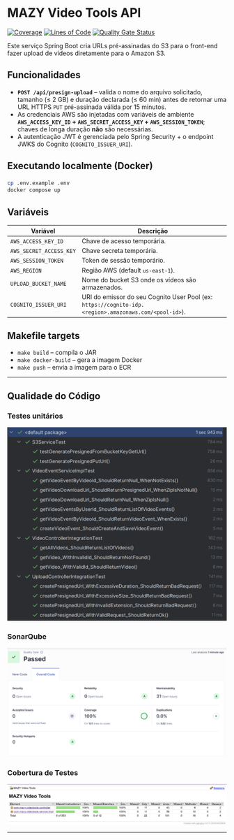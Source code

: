 # MAZY Video Tools API

[![Coverage](https://sonarcloud.io/api/project_badges/measure?project=MAZY-Tech_mazy-video-tools-api&metric=coverage)](https://sonarcloud.io/summary/new_code?id=MAZY-Tech_mazy-video-tools-api)
[![Lines of Code](https://sonarcloud.io/api/project_badges/measure?project=MAZY-Tech_mazy-video-tools-api&metric=ncloc)](https://sonarcloud.io/summary/new_code?id=MAZY-Tech_mazy-video-tools-api)
[![Quality Gate Status](https://sonarcloud.io/api/project_badges/measure?project=MAZY-Tech_mazy-video-tools-api&metric=alert_status)](https://sonarcloud.io/summary/new_code?id=MAZY-Tech_mazy-video-tools-api)

Este serviço Spring Boot cria URLs pré-assinadas do S3 para o front-end fazer upload de vídeos diretamente para o Amazon S3.

## Funcionalidades

* **`POST /api/presign-upload`** – valida o nome do arquivo solicitado, tamanho (≤ 2 GB) e duração declarada (≤ 60 min) antes de retornar uma URL HTTPS `PUT` pré-assinada válida por 15 minutos.
* As credenciais AWS são injetadas com variáveis de ambiente **`AWS_ACCESS_KEY_ID` + `AWS_SECRET_ACCESS_KEY` + `AWS_SESSION_TOKEN`**; chaves de longa duração **não** são necessárias.
* A autenticação JWT é gerenciada pelo Spring Security + o endpoint JWKS do Cognito (`COGNITO_ISSUER_URI`).

## Executando localmente (Docker)

```bash
cp .env.example .env
docker compose up
```

## Variáveis

| Variável | Descrição |
|----------|-----------|
| `AWS_ACCESS_KEY_ID` | Chave de acesso temporária. |
| `AWS_SECRET_ACCESS_KEY` | Chave secreta temporária. |
| `AWS_SESSION_TOKEN` | Token de sessão temporário. |
| `AWS_REGION` | Região AWS (default `us-east-1`). |
| `UPLOAD_BUCKET_NAME` | Nome do bucket S3 onde os vídeos são armazenados. |
| `COGNITO_ISSUER_URI` | URI do emissor do seu Cognito User Pool (ex: `https://cognito-idp.<region>.amazonaws.com/<pool-id>`). |

## Makefile targets

* `make build` – compila o JAR
* `make docker-build` – gera a imagem Docker
* `make push` – envia a imagem para o ECR

---

## Qualidade do Código

### Testes unitários
![Testes Unitários](./assets/testes.png)

### SonarQube
![Sonar_1](./assets/sonar.png)

### Cobertura de Testes
![Cobertura de Testes](./assets/jacoco.png)

---
